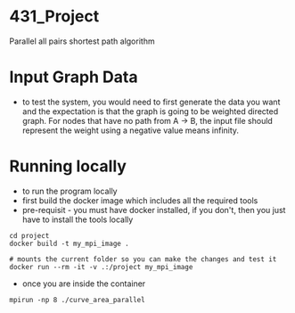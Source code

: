 # 431_Project
Parallel all pairs shortest path algorithm

# Input Graph Data
* to test the system, you would need to first generate the data you want and the expectation is that the graph is going to be weighted directed graph. For nodes that have no path from A -> B, the input file should represent the weight using a negative value means infinity. 

# Running locally

* to run the program locally
* first build the docker image which includes all the required tools
* pre-requisit - you must have docker installed, if you don't, then you just have to install the tools locally

```
cd project
docker build -t my_mpi_image .

# mounts the current folder so you can make the changes and test it
docker run --rm -it -v .:/project my_mpi_image

```

* once you are inside the container

```
mpirun -np 8 ./curve_area_parallel 
```